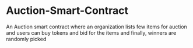 # Auction-Smart-Contract
An Auction smart contract where an organization lists few items for auction and users can buy tokens and bid for the items and finally, winners are randomly picked
